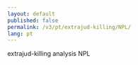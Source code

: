 ```yaml
---
layout: default
published: false
permalink: /v3/pt/extrajud-killing/NPL/
lang: pt
---
```


extrajud-killing analysis NPL
